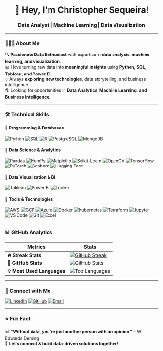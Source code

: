 <h1 align="center">👋 Hey, I'm Christopher Sequeira!</h1>
<h3 align="center">Data Analyst | Machine Learning | Data Visualization</h3>

---

### 👨🏻‍💻 **About Me**
🔍 **Passionate Data Enthusiast** with expertise in **data analysis, machine learning, and visualization**.  
📊 I love turning raw data into **meaningful insights** using **Python, SQL, Tableau, and Power BI**.  
💡 Always **exploring new technologies**, data storytelling, and business intelligence.  
🌎 Looking for opportunities in **Data Analytics, Machine Learning, and Business Intelligence**.  

---

### 🛠 **Technical Skills**
#### 📌 **Programming & Databases**
![Python](https://img.shields.io/badge/-Python-3776AB?style=flat&logo=python&logoColor=white)
![SQL](https://img.shields.io/badge/-SQL-4479A1?style=flat&logo=MicrosoftSQLServer&logoColor=white)
![R](https://img.shields.io/badge/-R-276DC3?style=flat&logo=r&logoColor=white)
![PostgreSQL](https://img.shields.io/badge/-PostgreSQL-336791?style=flat&logo=postgresql&logoColor=white)
![MongoDB](https://img.shields.io/badge/-MongoDB-47A248?style=flat&logo=mongodb&logoColor=white)

#### 📌 **Data Science & Analytics**
![Pandas](https://img.shields.io/badge/-Pandas-150458?style=flat&logo=pandas&logoColor=white)
![NumPy](https://img.shields.io/badge/-NumPy-013243?style=flat&logo=numpy&logoColor=white)
![Matplotlib](https://img.shields.io/badge/-Matplotlib-11557C?style=flat)
![Scikit-Learn](https://img.shields.io/badge/-ScikitLearn-F7931E?style=flat&logo=scikitlearn&logoColor=white)
![OpenCV](https://img.shields.io/badge/-OpenCV-5C3EE8?style=flat&logo=opencv&logoColor=white)
![TensorFlow](https://img.shields.io/badge/-TensorFlow-FF6F00?style=flat&logo=tensorflow&logoColor=white)
![PyTorch](https://img.shields.io/badge/-PyTorch-EE4C2C?style=flat&logo=pytorch&logoColor=white)
![Seaborn](https://img.shields.io/badge/-Seaborn-3776AB?style=flat)
![Hugging Face](https://img.shields.io/badge/-Hugging%20Face-FFD700?style=flat&logo=huggingface&logoColor=white)

#### 📌 **Data Visualization & BI**
![Tableau](https://img.shields.io/badge/-Tableau-E97627?style=flat&logo=tableau&logoColor=white)
![Power BI](https://img.shields.io/badge/-PowerBI-F2C811?style=flat&logo=powerbi&logoColor=white)
![Looker](https://img.shields.io/badge/-Looker-4285F4?style=flat&logo=looker&logoColor=white)

#### 📌 **Tools & Technologies**
![AWS](https://img.shields.io/badge/Amazon%20AWS-FF9900?style=flat&logo=amazonaws&logoColor=white)
![GCP](https://img.shields.io/badge/Google%20Cloud-4285F4?style=flat&logo=google-cloud&logoColor=white)
![Azure](https://img.shields.io/badge/Microsoft%20Azure-0078D4?style=flat&logo=microsoft-azure&logoColor=white)
![Docker](https://img.shields.io/badge/-Docker-2496ED?style=flat&logo=docker&logoColor=white)
![Kubernetes](https://img.shields.io/badge/-Kubernetes-326CE5?style=flat&logo=kubernetes&logoColor=white)
![Terraform](https://img.shields.io/badge/-Terraform-623CE4?style=flat&logo=terraform&logoColor=white)
![Jupyter](https://img.shields.io/badge/-Jupyter-F37626?style=flat&logo=jupyter&logoColor=white)
![VS Code](https://img.shields.io/badge/-VS%20Code-007ACC?style=flat&logo=visual-studio-code&logoColor=white)
![Git](https://img.shields.io/badge/-Git-F05032?style=flat&logo=git&logoColor=white)
![Excel](https://img.shields.io/badge/-Excel-217346?style=flat&logo=microsoft-excel&logoColor=white)

---

### 📊 **GitHub Analytics**
| **Metrics** | **Stats** |
|------------|---------|
| **🔥 Streak Stats** | [![GitHub Streak](https://streak-stats.demolab.com/?user=Chrisz101&theme=react&hide_border=true)](https://git.io/streak-stats) |
| **🚀 GitHub Stats** | ![GitHub Stats](https://github-readme-stats.vercel.app/api?username=Chrisz101&show_icons=true&theme=react&hide_border=true) |
| **💡 Most Used Languages** | ![Top Languages](https://github-readme-stats.vercel.app/api/top-langs/?username=Chrisz101&layout=compact&theme=react) |

---

### 🤝 **Connect with Me**
[![LinkedIn](https://img.shields.io/badge/-LinkedIn-blue?style=flat&logo=Linkedin&logoColor=white)](https://www.linkedin.com/in/christopher-sequeira-596412182/)
[![GitHub](https://img.shields.io/badge/-GitHub-181717?style=flat&logo=github&logoColor=white)](https://github.com/Chrisz101)
[![Email](https://img.shields.io/badge/-Email-D14836?style=flat&logo=gmail&logoColor=white)](mailto:christopher10sequeira@gmail.com)

---

### ⭐ **Fun Fact**
📊 **"Without data, you’re just another person with an opinion."** – W. Edwards Deming  
🚀 **Let's connect & build data-driven solutions together!**
